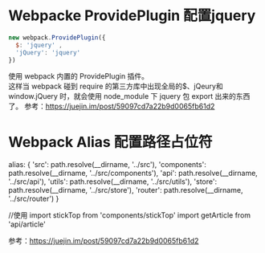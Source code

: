 # Webpacke ProvidePlugin 配置jquery

```javascript
new webpack.ProvidePlugin({
  $: 'jquery' ,
  'jQuery': 'jquery'
})
```
使用 webpack 内置的 ProvidePlugin 插件。  
这样当 webpack 碰到 require 的第三方库中出现全局的$、jQeury和window.jQuery 时，就会使用 node_module 下 jquery 包 export 出来的东西了。
参考：https://juejin.im/post/59097cd7a22b9d0065fb61d2

# Webpack Alias 配置路径占位符
alias: {
  'src': path.resolve(__dirname, '../src'),
  'components': path.resolve(__dirname, '../src/components'),
  'api': path.resolve(__dirname, '../src/api'),
  'utils': path.resolve(__dirname, '../src/utils'),
  'store': path.resolve(__dirname, '../src/store'),
  'router': path.resolve(__dirname, '../src/router')
}

//使用
import stickTop from 'components/stickTop'
import getArticle from 'api/article'

参考：https://juejin.im/post/59097cd7a22b9d0065fb61d2
